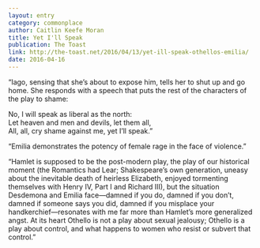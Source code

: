 ```yaml
---
layout: entry
category: commonplace
author: Caitlin Keefe Moran
title: Yet I'll Speak
publication: The Toast
link: http://the-toast.net/2016/04/13/yet-ill-speak-othellos-emilia/
date: 2016-04-16
---
```


“Iago, sensing that she’s about to expose him, tells her to shut up and go home. She responds with a speech that puts the rest of the characters of the play to shame:

No, I will speak as liberal as the north:
<br> Let heaven and men and devils, let them all,
<br> All, all, cry shame against me, yet I’ll speak.”

“Emilia demonstrates the potency of female rage in the face of violence.”

“Hamlet is supposed to be the post-modern play, the play of our historical moment (the Romantics had Lear; Shakespeare’s own generation, uneasy about the inevitable death of heirless Elizabeth, enjoyed tormenting themselves with Henry IV, Part I and Richard III), but the situation Desdemona and Emilia face—damned if you do, damned if you don’t, damned if someone says you did, damned if you misplace your handkerchief—resonates with me far more than Hamlet’s more generalized angst. At its heart Othello is not a play about sexual jealousy; Othello is a play about control, and what happens to women who resist or subvert that control.”
